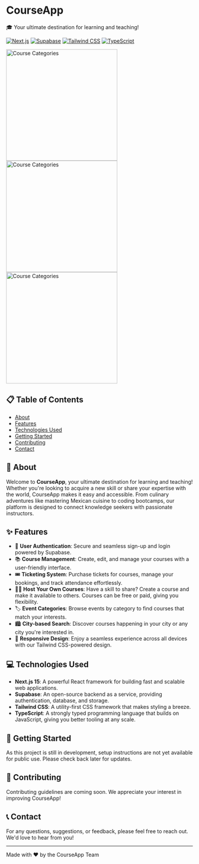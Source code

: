# CourseApp

🎓 Your ultimate destination for learning and teaching!

[![Next.js](https://img.shields.io/badge/Next.js-15-black)](https://nextjs.org/)
[![Supabase](https://img.shields.io/badge/Supabase-Database-green)](https://supabase.io/)
[![Tailwind CSS](https://img.shields.io/badge/Tailwind%20CSS-Styling-blue)](https://tailwindcss.com/)
[![TypeScript](https://img.shields.io/badge/TypeScript-Language-blue)](https://www.typescriptlang.org/)

<p align="center flex">
  <img src="https://github.com/user-attachments/assets/7adf7e96-94da-480f-bc1d-2bb11b1a0e01" width="300" alt="Course Categories">
  <img src="https://github.com/user-attachments/assets/6961679d-ca3f-464f-a7b0-976585c926c1" width="300" alt="Course Categories">
  <img src="https://github.com/user-attachments/assets/1fccf9bc-1dd7-4859-9e97-50367883bffa" width="300" alt="Course Categories">
</p>



## 📋 Table of Contents

- [About](#-about)
- [Features](#-features)
- [Technologies Used](#-technologies-used)
- [Getting Started](#-getting-started)
- [Contributing](#-contributing)
- [Contact](#-contact)

## 🚀 About

Welcome to **CourseApp**, your ultimate destination for learning and teaching! Whether you're looking to acquire a new skill or share your expertise with the world, CourseApp makes it easy and accessible. From culinary adventures like mastering Mexican cuisine to coding bootcamps, our platform is designed to connect knowledge seekers with passionate instructors.



## ✨ Features

- 🌟 **User Authentication**: Secure and seamless sign-up and login powered by Supabase.
- 📚 **Course Management**: Create, edit, and manage your courses with a user-friendly interface.
- 🎟️ **Ticketing System**: Purchase tickets for courses, manage your bookings, and track attendance effortlessly.
- 🧑‍🏫 **Host Your Own Courses**: Have a skill to share? Create a course and make it available to others. Courses can be free or paid, giving you flexibility.
- 🏷️ **Event Categories**: Browse events by category to find courses that match your interests.
- 🏙️ **City-based Search**: Discover courses happening in your city or any city you're interested in.
- 📱 **Responsive Design**: Enjoy a seamless experience across all devices with our Tailwind CSS-powered design.



## 💻 Technologies Used

- **Next.js 15**: A powerful React framework for building fast and scalable web applications.
- **Supabase**: An open-source backend as a service, providing authentication, database, and storage.
- **Tailwind CSS**: A utility-first CSS framework that makes styling a breeze.
- **TypeScript**: A strongly typed programming language that builds on JavaScript, giving you better tooling at any scale.

## 🏁 Getting Started

As this project is still in development, setup instructions are not yet available for public use. Please check back later for updates.

## 🤝 Contributing

Contributing guidelines are coming soon. We appreciate your interest in improving CourseApp!

## 📞 Contact

For any questions, suggestions, or feedback, please feel free to reach out. We'd love to hear from you!

---

Made with ❤️ by the CourseApp Team
